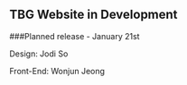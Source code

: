 TBG Website in Development
--------------------------

###Planned release - January 21st


Design: Jodi So

Front-End: Wonjun Jeong